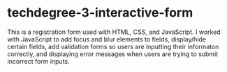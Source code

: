 # techdegree-3-interactive-form
This is a registration form used with HTML, CSS, and JavaScript. I worked with JavaScript to add focus and blur elements to fields, display/hide certain fields, add validation forms so users are inputting their informaton correctly, and displaying error messages when users are trying to submit incorrect form inputs.
